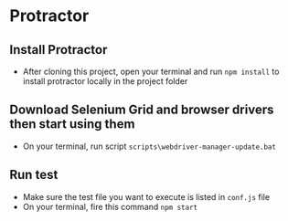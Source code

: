 # Protractor

## Install Protractor
- After cloning this project, open your terminal and run `npm install` to install protractor locally in the project folder

## Download Selenium Grid and browser drivers then start using them
- On your terminal, run script `scripts\webdriver-manager-update.bat`


## Run test
- Make sure the test file you want to execute is listed in `conf.js` file
- On your terminal, fire this command `npm start`

